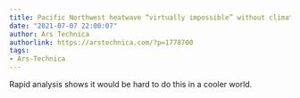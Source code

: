 ```yaml
---
title: Pacific Northwest heatwave “virtually impossible” without climate change
date: "2021-07-07 22:00:07"
author: Ars Technica
authorlink: https://arstechnica.com/?p=1778700
tags:
- Ars-Technica
---
```

Rapid analysis shows it would be hard to do this in a cooler world.